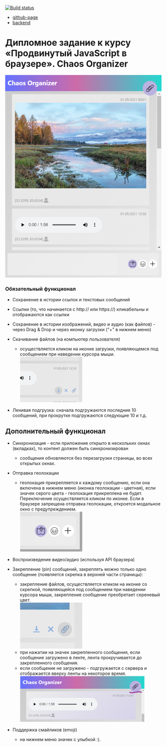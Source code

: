 [![Build status](https://ci.appveyor.com/api/projects/status/yis34baat0uoxo2r?svg=true)](https://ci.appveyor.com/project/Anna-Kolycheva/ahj-diploma-chaosbot)

+ [github-page](https://Anna-Kolycheva/ahj-diploma-ChaosBot.github.io/)
+ [backend](https://github.com/Anna-Kolycheva/ahj-diploma-ChaosBot-backend)

# Дипломное задание к курсу «Продвинутый JavaScript в браузере». Chaos Organizer   
  <img src="./public/main.png"/>


### Обязательный функционал
* Сохранение в истории ссылок и текстовых сообщений

* Ссылки (то, что начинается с http:// или https://) кликабельны и отображаются как ссылки

* Сохранение в истории изображений, видео и аудио (как файлов) - через Drag & Drop и через иконку загрузки ("+" в нижнем меню)

* Скачивание файлов (на компьютер пользователя)
	- oсуществляется кликом на иконке загрузки, появляющемся под сообщением при наведении курсора мыши.  
		<img src="./public/downloadFile.png" width="200px"/> 

* Ленивая подгрузка: сначала подгружаются последние 10 сообщений, при прокрутке подгружаются следующие 10 и т.д.
	
## Дополнительный функционал 
* Синхронизация - если приложение открыто в нескольких окнах (вкладках), то контент должен быть синхронизирован
	- сообщения обновляются без перезагрузки страницы, во всех открытых окнах. 

* Отправка геолокации
	- геолокация прикрепляется к каждому сообщению, если она включена в нижнем меню (иконка геолокации - цветная), если значек серого цвета - геолокация прикреплена не будет. Переключение осуществляется кликом по иконке. Если в браузере запрещена отправка геолокации, откроется модальное окно с предупреждением.  
		<img src="./public/geo.png" width="200px"/> 

* Воспроизведение видео/аудио (используя API браузера)

* Закрепление (pin) сообщений, закреплять можно только одно сообщение (появляется скрепка в верхней части страницы):
	- закрепление файлов, oсуществляется кликом на иконке со скрепкой, появляющейся под сообщением при наведении курсора мыши, закрепление сообщение преобретает сереневый цвет.  
		<img src="./public/pinPost.png" width="200px"/> 
	- при нажатии на значек закрепленного сообщения, если сообщение загружено в ленте, лента прокручивается до закрепленного сообщения.
   - если сообщение не загружено - подгружается с сервера и отображается вверху ленты на некоторое время.  
		<img src="./public/pin.png"  width="400px"/> 
 * Поддержка смайликов (emoji)
   - на нижнем меню значек с улыбкой :).
